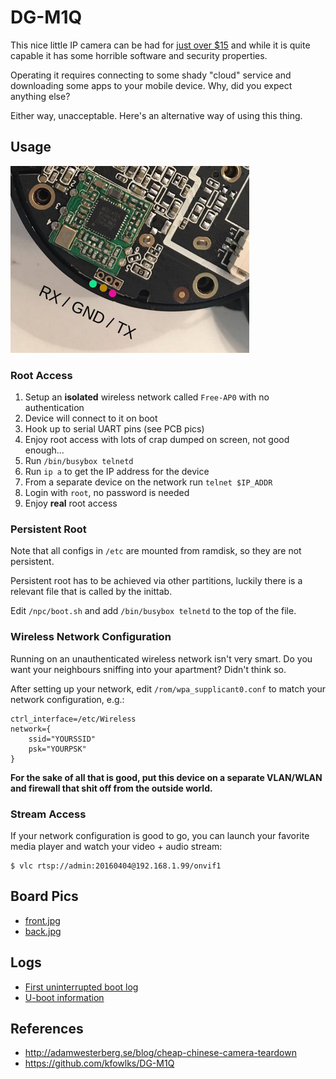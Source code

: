 # DG-M1Q

This nice little IP camera can be had for [just over $15](https://www.banggood.com/Digoo-DG-M1Q-960P-2_8mm-Wireless-Mini-WIFI-Night-Vision-Smart-Home-Security-IP-Camera-Onvif-Monitor-p-1123595.html) and while it is quite capable it has some horrible software and security properties.

Operating it requires connecting to some shady "cloud" service and downloading some apps to your mobile device. Why, did you expect anything else?

Either way, unacceptable. Here's an alternative way of using this thing.

## Usage

![](thumb.png)

### Root Access

1. Setup an **isolated** wireless network called `Free-AP0` with no authentication
2. Device will connect to it on boot
3. Hook up to serial UART pins (see PCB pics)
4. Enjoy root access with lots of crap dumped on screen, not good enough...
4. Run `/bin/busybox telnetd`
5. Run `ip a` to get the IP address for the device
6. From a separate device on the network run `telnet $IP_ADDR`
7. Login with `root`, no password is needed
8. Enjoy **real** root access

### Persistent Root

Note that all configs in `/etc` are mounted from ramdisk, so they are not persistent.

Persistent root has to be achieved via other partitions, luckily there is a relevant file that is called by the inittab.

Edit `/npc/boot.sh` and add `/bin/busybox telnetd` to the top of the file.

### Wireless Network Configuration

Running on an unauthenticated wireless network isn't very smart. Do you want your neighbours sniffing into your apartment? Didn't think so.

After setting up your network, edit `/rom/wpa_supplicant0.conf` to match your network configuration, e.g.:

```
ctrl_interface=/etc/Wireless
network={
    ssid="YOURSSID"
    psk="YOURPSK"
}
```

**For the sake of all that is good, put this device on a separate VLAN/WLAN and firewall that shit off from the outside world.**

### Stream Access

If your network configuration is good to go, you can launch your favorite media player and watch your video + audio stream:

```
$ vlc rtsp://admin:20160404@192.168.1.99/onvif1
```

## Board Pics

 - [front.jpg](front.jpg)
 - [back.jpg](back.jpg)

## Logs

 - [First uninterrupted boot log](unbox.log)
 - [U-boot information](uboot.log)

## References

 - http://adamwesterberg.se/blog/cheap-chinese-camera-teardown
 - https://github.com/kfowlks/DG-M1Q
